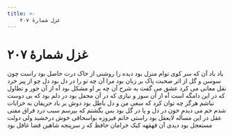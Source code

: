 ```yaml
---
title: >-
    غزل شمارهٔ ۲۰۷
---
```

# غزل شمارهٔ ۲۰۷

یاد باد آن که سر کوی توام منزل بود
دیده را روشنی از خاک درت حاصل بود
راست چون سوسن و گل از اثر صحبت پاک
بر زبان بود مرا آن چه تو را در دل بود
دل چو از پیر خرد نقل معانی می کرد
عشق می گفت به شرح آن چه بر او مشکل بود
آه از آن جور و تطاول که در این دامگه است
آه از آن سوز و نیازی که در آن محفل بود
در دلم بود که بی دوست نباشم هرگز
چه توان کرد که سعی من و دل باطل بود
دوش بر یاد حریفان به خرابات شدم
خم می دیدم خون در دل و پا در گل بود
بس بگشتم که بپرسم سبب درد فراق
مفتی عقل در این مسأله لایعقل بود
راستی خاتم فیروزه بواسحاقی
خوش درخشید ولی دولت مستعجل بود
دیدی آن قهقهه کبک خرامان حافظ
که ز سرپنجه شاهین قضا غافل بود

